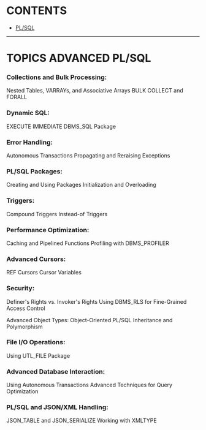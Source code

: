 # CONTENTS

* [PL/SQL](plsql/readme.md)
---
# TOPICS ADVANCED PL/SQL
### Collections and Bulk Processing:
Nested Tables, VARRAYs, and Associative Arrays
BULK COLLECT and FORALL

### Dynamic SQL:
EXECUTE IMMEDIATE
DBMS_SQL Package

### Error Handling:
Autonomous Transactions
Propagating and Reraising Exceptions

### PL/SQL Packages:
Creating and Using Packages
Initialization and Overloading

### Triggers:
Compound Triggers
Instead-of Triggers

### Performance Optimization:
Caching and Pipelined Functions
Profiling with DBMS_PROFILER

### Advanced Cursors:
REF Cursors
Cursor Variables

### Security:
Definer's Rights vs. Invoker's Rights
Using DBMS_RLS for Fine-Grained Access Control

Advanced Object Types:
Object-Oriented PL/SQL
Inheritance and Polymorphism

### File I/O Operations:
Using UTL_FILE Package

### Advanced Database Interaction:
Using Autonomous Transactions
Advanced Techniques for Query Optimization

### PL/SQL and JSON/XML Handling:
JSON_TABLE and JSON_SERIALIZE
Working with XMLTYPE
